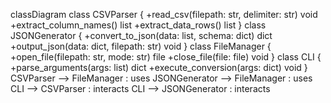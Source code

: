 classDiagram
    class CSVParser {
        +read_csv(filepath: str, delimiter: str) void
        +extract_column_names() list
        +extract_data_rows() list
    }
    class JSONGenerator {
        +convert_to_json(data: list, schema: dict) dict
        +output_json(data: dict, filepath: str) void
    }
    class FileManager {
        +open_file(filepath: str, mode: str) file
        +close_file(file: file) void
    }
    class CLI {
        +parse_arguments(args: list) dict
        +execute_conversion(args: dict) void
    }
    CSVParser --> FileManager : uses
    JSONGenerator --> FileManager : uses
    CLI --> CSVParser : interacts
    CLI --> JSONGenerator : interacts